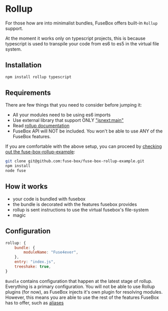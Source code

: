 # Rollup

For those how are into minimalist bundles, FuseBox offers built-in `Rollup` support.

At the moment it works only on typescript projects, this is because typescript is used to transpile your code from es6 to es5 in the virtual file system.

## Installation

```bash
npm install rollup typescript
```

## Requirements

There are few things that you need to consider before jumping it:

* All your modules need to be using es6 imports
* Use external library that support ONLY ["jsnext:main"](https://github.com/jsforum/jsforum/issues/5)
* Read [rollup documentation](rollupjs.org)
* FuseBox API will NOT be included. You won't be able to use ANY of the FuseBox features.

If you are comfortable with the above setup, you can proceed by [checking out the fuse-box-rollup-example](https://github.com/fuse-box/fuse-box-rollup-example):

```bash
git clone git@github.com:fuse-box/fuse-box-rollup-example.git
npm install
node fuse
```

## How it works
- your code is bundled with fusebox
- the bundle is decorated with the features fusebox provides
- rollup is sent instructions to use the virtual fusebox's file-system
- magic

## Configuration

```js
rollup: {
    bundle: {
        moduleName: "Fuse4ever",
    },
    entry: "index.js",
    treeshake: true,
}
```

`Bundle` contains configuration that happen at the latest stage of rollup. Everything is a primary configuration. You will not be able to use Rollup plugins (for now), as FuseBox injects it's own plugin for resolving modules. However, this means you are able to use the rest of the features FuseBox has to offer, such as [aliases](#alias)
